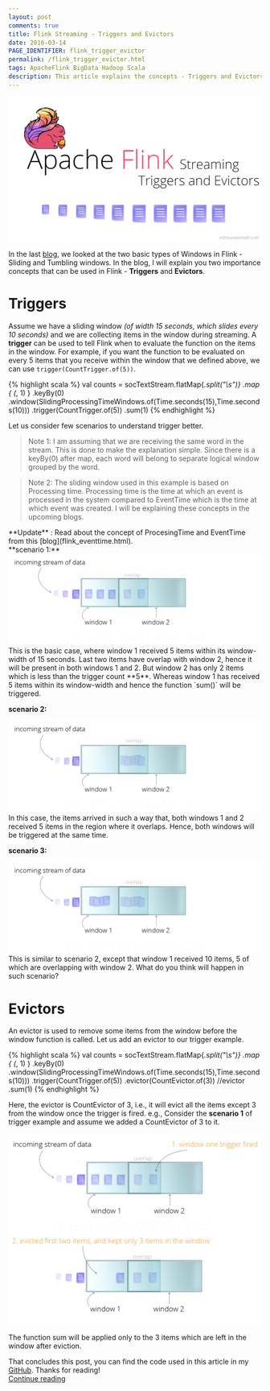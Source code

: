 ```yaml
---
layout: post
comments: true
title: Flink Streaming - Triggers and Evictors
date: 2016-03-14
PAGE_IDENTIFIER: flink_trigger_evictor
permalink: /flink_trigger_evictor.html
tags: ApacheFlink BigData Hadoop Scala
description: This article explains the concepts - Triggers and Evictors in Flink Streaming and how to impelemnt it using Scala.
---
```

<div class="col three">
	<img class="col three" src="/img/flink_trigger/blog_header.png">
</div>

In the last [blog](flink_streaming), we looked at the two basic types of Windows in Flink - Sliding and Tumbling windows. In the blog, I will explain you two importance concepts that can be used in Flink - **Triggers** and **Evictors**. 

# **Triggers**
Assume we have a sliding window *(of width 15 seconds, which slides every 10 seconds)* and we are collecting items in the window during streaming. A **trigger** can be used to tell Flink when to evaluate the function on the items in the window. For example, if you want the function to be evaluated on every 5 items that you receive within the window that we defined above, we can use `trigger(CountTrigger.of(5))`.

{% highlight scala %}
val counts = socTextStream.flatMap{_.split("\\s")}
  .map { (_, 1) }
  .keyBy(0)
  .window(SlidingProcessingTimeWindows.of(Time.seconds(15),Time.seconds(10)))
  .trigger(CountTrigger.of(5))
  .sum(1)
{% endhighlight %}

Let us consider few scenarios to understand trigger better.<br/>

<blockquote>Note 1: I am assuming that we are receiving the same word in the stream. This is done to make the explanation simple. Since there is a keyBy(0) after map, each word will belong to separate logical window grouped by the word.</blockquote>

<blockquote>Note 2: The sliding window used in this example is based on Processing time. Processing time is the time at which an event is processed in the system compared to EventTime which is the time at which event was created. I will be explaining these concepts in the upcoming blogs.</blockquote>
**Update** : Read about the concept of ProcesingTime and EventTime from this [blog](flink_eventtime.html).<br/>
**scenario 1:**
<div class="col three">
	<img class="col three expandable" src="/img/flink_trigger/trigger1.png">
</div>
This is the basic case, where window 1 received 5 items within its window-width of 15 seconds. Last two items have overlap with window 2, hence it will be present in both windows 1 and 2. But window 2 has only 2 items which is less than the trigger count **5**. Whereas window 1 has received 5 items within its window-width and hence the function `sum()` will be triggered.

**scenario 2:**
<div class="col three">
	<img class="col three expandable" src="/img/flink_trigger/trigger2.png">
</div>
In this case, the items arrived in such a way that, both windows 1 and 2 received 5 items in the region where it overlaps. Hence, both windows will be triggered at the same time.

**scenario 3:**
<div class="col three">
	<img class="col three expandable" src="/img/flink_trigger/trigger3.png">
</div>
This is similar to scenario 2, except that window 1 received 10 items, 5 of which are overlapping with window 2. What do you think will happen in such scenario?


# **Evictors**
An evictor is used to remove some items from the window before the window function is called. Let us add an evictor to our trigger example.

{% highlight scala %}
val counts = socTextStream.flatMap{_.split("\\s")}
  .map { (_, 1) }
  .keyBy(0)
  .window(SlidingProcessingTimeWindows.of(Time.seconds(15),Time.seconds(10)))
  .trigger(CountTrigger.of(5))
  .evictor(CountEvictor.of(3))  //evictor
  .sum(1)
{% endhighlight %}

Here, the evictor is CountEvictor of 3, i.e., it will evict all the items except 3 from the window once the trigger is fired. e.g.,
Consider the **scenario 1** of trigger example and assume we added a CountEvictor of 3 to it.
<div class="col three">
	<img class="col three expandable" src="/img/flink_trigger/evictor.png">
</div>

The function sum will be applied only to the 3 items which are left in the window after eviction.

That concludes this post, you can find the code used in this article in my [GitHub](https://github.com/soniclavier/hadoop_datascience/tree/master/flink/src/main/scala/com/vishnu/flink/streaming). Thanks for reading!
<br/><a href="search.html?query=flink">Continue reading</a>